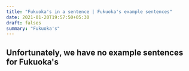 ```yaml
---
title: "Fukuoka's in a sentence | Fukuoka's example sentences"
date: 2021-01-20T19:57:50+05:30
draft: falses
summary: "Fukuoka's"
---
```

## Unfortunately, we have no example sentences for Fukuoka's                 
